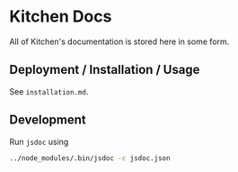 Kitchen Docs
==================================
All of Kitchen's documentation is stored here in some form.

## Deployment / Installation / Usage
See `installation.md`.

## Development
Run `jsdoc` using
```bash
../node_modules/.bin/jsdoc -c jsdoc.json
```
